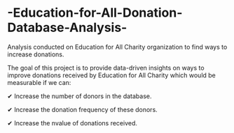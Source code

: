 # -Education-for-All-Donation-Database-Analysis-
Analysis conducted on Education for All Charity organization to find ways to increase donations.

The goal of this project is to provide data-driven insights on ways to improve donations received by Education for All Charity which would be measurable if we can:

✔ Increase the number of donors in the database.

✔ Increase the donation frequency of these donors.

✔ Increase the nvalue of donations received.

